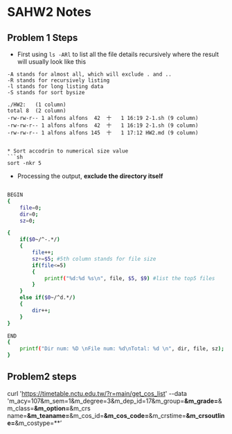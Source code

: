 # SAHW2 Notes
## Problem 1 Steps
* First using `ls -ARl` to list all the file details recursively where the result will usually look like this 
```
-A stands for almost all, which will exclude . and ..
-R stands for recursively listing
-l stands for long listing data
-S stands for sort bysize
```
```
./HW2:   (1 column)
total 8  (2 column)
-rw-rw-r-- 1 alfons alfons  42  十   1 16:19 2-1.sh (9 column)
-rw-rw-r-- 1 alfons alfons  42  十   1 16:19 2-1.sh (9 column)
-rw-rw-r-- 1 alfons alfons 145  十   1 17:12 HW2.md (9 column)
```
```

* Sort accodrin to numerical size value
```sh
sort -nkr 5
```

* Processing the output, **exclude the directory itself** 
```sh

BEGIN 
{
    file=0;
    dir=0;
    sz=0;

{
    if($0~/^-.*/)
    {
        file++;
        sz+=$5; #5th column stands for file size
        if(file<=5)
        {
            printf("%d:%d %s\n", file, $5, $9) #list the top5 files
        }
    }
    else if($0~/^d.*/) 
    {
        dir++;
    }
}

END 
{
    printf("Dir num: %D \nFile num: %d\nTotal: %d \n", dir, file, sz);
}


```
## Problem2 steps

curl 'https://timetable.nctu.edu.tw/?r=main/get_cos_list' --data
'm_acy=107&m_sem=1&m_degree=3&m_dep_id=17&m_group=**&m_grade=**&m_class=**&m_option=**&m_crs
name=**&m_teaname=**&m_cos_id=**&m_cos_code=**&m_crstime=**&m_crsoutline=**&m_costype=**’